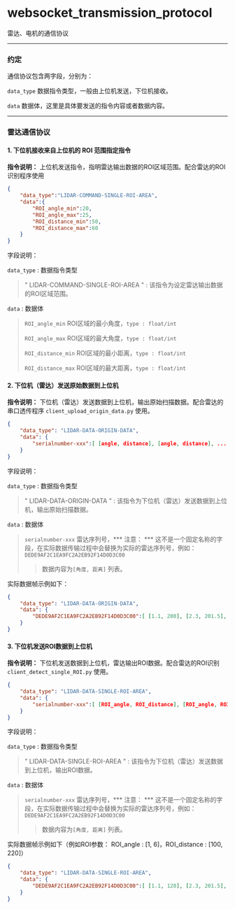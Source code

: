 # websocket_transmission_protocol
雷达、电机的通信协议

---
### 约定

通信协议包含两字段，分别为：

`data_type` 数据指令类型，一般由上位机发送，下位机接收。

`data` 数据体，这里是具体要发送的指令内容或者数据内容。

---

### 雷达通信协议

#### 1. 下位机接收来自上位机的 ROI 范围指定指令

**指令说明：** 上位机发送指令，指明雷达输出数据的ROI区域范围。配合雷达的ROI识别程序使用
```json
{
    "data_type":"LIDAR-COMMAND-SINGLE-ROI-AREA",
    "data":{
        "ROI_angle_min":20,
        "ROI_angle_max":25,
        "ROI_distance_min":50,
        "ROI_distance_max":60
    }
}
```
字段说明：

`data_type` : 数据指令类型
> " LIDAR-COMMAND-SINGLE-ROI-AREA " : 该指令为设定雷达输出数据的ROI区域范围。


`data` : 数据体

> `ROI_angle_min` ROI区域的最小角度，`type : float/int`
>
> `ROI_angle_max` ROI区域的最大角度，`type : float/int`
>
> `ROI_distance_min` ROI区域的最小距离，`type : float/int`
>
> `ROI_distance_max` ROI区域的最大距离，`type : float/int`



#### 2. 下位机（雷达）发送原始数据到上位机

**指令说明：** 下位机（雷达）发送数据到上位机，输出原始扫描数据。配合雷达的串口透传程序 ` client_upload_origin_data.py ` 使用。

```json
{
    "data_type": "LIDAR-DATA-ORIGIN-DATA",
    "data": {
        "serialnumber-xxx":[ [angle, distance], [angle, distance], ..., [angle, distance] ]
    }
}
```

字段说明：

`data_type` : 数据指令类型
> " LIDAR-DATA-ORIGIN-DATA " : 该指令为下位机（雷达）发送数据到上位机，输出原始扫描数据。

`data` : 数据体

> `serialnumber-xxx` 雷达序列号，*** 注意： *** 这不是一个固定名称的字段，在实际数据传输过程中会替换为实际的雷达序列号，例如： `DEDE9AF2C1EA9FC2A2EB92F14D0D3C00`
>> 数据内容为`[角度, 距离]` 列表。

实际数据帧示例如下：

```json
{
    "data_type": "LIDAR-DATA-ORIGIN-DATA",
    "data": {
        "DEDE9AF2C1EA9FC2A2EB92F14D0D3C00":[ [1.1, 200], [2.3, 201.5], ..., [359.2, 100.9] ]
    }
}
```

#### 3. 下位机发送ROI数据到上位机

**指令说明：** 下位机发送数据到上位机，雷达输出ROI数据。配合雷达的ROI识别 ` client_detect_single_ROI.py ` 使用。
```json
{
    "data_type": "LIDAR-DATA-SINGLE-ROI-AREA",
    "data": {
        "serialnumber-xxx":[ [ROI_angle, ROI_distance], [ROI_angle, ROI_distance], ..., [ROI_angle, ROI_distance] ]
    }
}
```

字段说明：

`data_type` : 数据指令类型
> " LIDAR-DATA-SINGLE-ROI-AREA " : 该指令为下位机（雷达）发送数据到上位机，输出ROI数据。

`data` : 数据体

> `serialnumber-xxx` 雷达序列号，*** 注意： *** 这不是一个固定名称的字段，在实际数据传输过程中会替换为实际的雷达序列号，例如： `DEDE9AF2C1EA9FC2A2EB92F14D0D3C00`
>> 数据内容为`[角度, 距离]` 列表。

实际数据帧示例如下（例如ROI参数： ROI_angle : [1, 6]，ROI_distance : [100, 220]）

```json
{
    "data_type": "LIDAR-DATA-SINGLE-ROI-AREA",
    "data": {
        "DEDE9AF2C1EA9FC2A2EB92F14D0D3C00":[ [1.1, 120], [2.3, 201.5], [5.2, 130.9] ]
    }
}
```